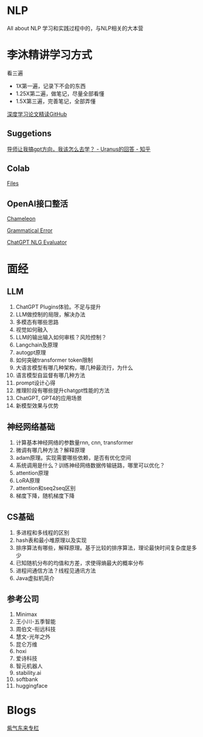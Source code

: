# NLP

All about NLP
学习和实践过程中的，与NLP相关的大本营

# 李沐精讲学习方式
看三遍
- 1X第一遍，记录下不会的东西
- 1.25X第二遍，做笔记，尽量全部看懂
- 1.5X第三遍，完善笔记，全部弄懂

[深度学习论文精读GitHub](https://github.com/mli/paper-reading)

## Suggetions
[导师让我搞gpt方向，我该怎么去学？ - Uranus的回答 - 知乎](https://www.zhihu.com/question/604134581/answer/3063230236)

## Colab
[Files](https://colab.research.google.com/notebooks/io.ipynb)


## OpenAI接口整活

[Chameleon](https://chameleon-llm.github.io/)

[Grammatical Error](https://arxiv.org/abs/2303.13648)

[ChatGPT NLG Evaluator](https://arxiv.org/abs/2303.04048)

# 面经

## LLM
1. ChatGPT Plugins体验。不足与提升
2. LLM做控制的局限，解决办法
3. 多模态有哪些思路
4. 视觉如何融入
5. LLM的输出输入如何审核？风险控制？
6. Langchain及原理
7. autogpt原理
8. 如何突破transformer token限制
9. 大语言模型有哪几种架构，哪几种最流行，为什么
10. 语言模型自监督有哪几种方法
11. prompt设计心得
12. 推理阶段有哪些提升chatgpt性能的方法
13. ChatGPT, GPT4的应用场景
14. 新模型效果与优势

## 神经网络基础
1. 计算基本神经网络的参数量rnn, cnn, transformer
2. 微调有哪几种方法？解释原理
3. adam原理。实现需要哪些依赖，是否有优化空间
4. 系统调用是什么？训练神经网络数据传输链路，哪里可以优化？
5. attention原理
6. LoRA原理
7. attention和seq2seq区别
8. 梯度下降，随机梯度下降

## CS基础
1. 多进程和多线程的区别
2. hash表和最小堆原理以及实现
3. 排序算法有哪些，解释原理。基于比较的排序算法，理论最快时间复杂度是多少
4. 已知随机分布的均值和方差，求使得熵最大的概率分布
5. 进程间通信方法？线程见通讯方法
6. Java虚拟机简介

## 参考公司
1. Minimax
2. 王小川-五季智能
3. 周伯文-衔远科技
4. 慧文-光年之外
5. 昆仑万维
6. hoxi
7. 爱诗科技
8. 智元机器人
9. stability.ai
10. softbank
11. huggingface


# Blogs

[紫气东来专栏](https://www.zhihu.com/people/zi-qi-dong-lai-1/posts)


